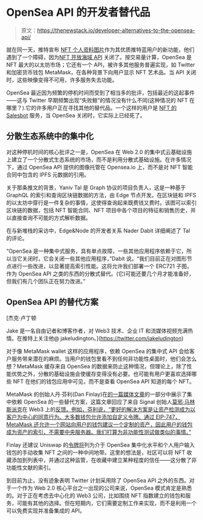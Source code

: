 # OpenSea API 的开发者替代品

> 原文：<https://thenewstack.io/developer-alternatives-to-the-opensea-api/>

就在同一天，推特宣布 [NFT 个人资料图片](https://help.twitter.com/en/using-twitter/twitter-blue-fragments-folder/nft)作为其优质推特蓝用户的新功能，他们遇到了一个障碍，因为[NFT 开放海域 API](https://docs.opensea.io/reference/api-overview) 关闭了。按交易量计算，OpenSea 是 NFT 最大的以太坊市场；它还有一个 API，被许多其他服务普遍实现，如 Twitter 和加密货币钱包 MetaMask，在各种背景下向用户显示 NFT 艺术品。当 API 关闭时，这些映像变得不可用，许多服务失去功能。

OpenSea 最近因为频繁的停机时间而受到了相当多的批评，包括最近的这起事件——这与 Twitter 早期频繁出现“失败鲸”的情况没有什么不同(这种情况的 NFT 在哪里？).它的许多用户正在寻找其他的替代品。一个这样的用户是 [NFT 的 Salesbot](https://www.salesbots.xyz/) 服务，当 OpenSea 关闭时，它实际上已经死了。

## 分散生态系统中的集中化

对这种停机时间的核心批评之一是，OpenSea 在 Web 2.0 的集中式云基础设施上建立了一个分散式生态系统的市场，而不是利用分散式基础设施。在许多情况下，通过 OpenSea API 提供的图像托管在 Opensea.io 上，而不是对 NFT 智能合同中包含的 IPFS 元数据的引用。

关于那条推文的背景，Yaniv Tal 是 Graph 协议的项目负责人，这是一种基于 GraphQL 的索引和查询区块链数据的方法，由 Edge 节点开发。在区块链和 IPFS 的以太坊中穿行是一件复杂的事情，这使得查询起来既费钱又费时。该图可以索引区块链的数据，包括 NFT 智能合同、NFT 项目中各个项目的特征和销售历史，并以直接查询不可能的方式解析数据。

在与新堆栈的采访中，Edge&Node 的开发者关系 Nader Dabit 详细阐述了 Tal 的评论。

“OpenSea 是一种集中式服务，具有单点故障，一些其他应用程序依赖于它，所以当它关闭时，它会关闭一些其他应用程序，”Dabit 说。“我们目前正在对图形节点进行一些改进，以显著提高索引性能。这将允许我们部署一个 ERC721 子图，作为 OpenSea API 之类的东西的分散式替代。(它)可能还要几个月才能准备好，但我们有几个团队正在努力改进。”

## OpenSea API 的替代方案

 [杰克·卢丁顿

Jake 是一名自由记者和博客作者，对 Web3 技术、企业 IT 和流媒体视频充满热情。在推特上关注他@ jakeludington。](https://twitter.com/jakeludington) 

对于像 MetaMask wallet 这样的应用程序，依赖 OpenSea 的集中式 API 会给客户服务带来潜在的麻烦。当用户的钱包里看不到任何非功能性桌面时，他们会怎么想？MetaMask 缓存来自 OpenSea 的数据来防止这种情况，但理论上，除了性能优势之外，分散的基础设施会使缓存变得没有必要。也可能有用户更喜欢选择哪些 NFT 在他们的钱包应用中可见，而不是查看 OpenSea API 知道的每个 NFT。

MetaMask 的创始人丹·芬利(Dan Finlay)在[的一篇媒体文章](https://medium.com/@danfinlay/what-moxie-missed-on-web3-wallets-8dc572e7f39b#:~:text=Viable%20Alternatives%20to-,the,-Centralized%20NFT%20Index)的一部分中展示了集中依赖 OpenSea 的一些替代方案，这篇文章回应了来自 Signal 创始人[莫邪·马林斯派克](https://twitter.com/moxie)在 Web3 上的[反馈。例如，芬利说，“更好的解决方案是让资产检测成为以客户为中心的同意行为。大多数钱包允许添加自定义令牌。通过 EIP-747，MetaMask 还允许一个网站向用户的钱包建议一个定制的资产，因此用户的钱包成为资产的索引，不需要中央服务器。我们打算为非功能性测试做类似的事情。”](https://moxie.org/2022/01/07/web3-first-impressions.html)

Finlay 还建议 Uniswap 的[令牌将](https://uniswap.org/blog/token-lists)列为介于 OpenSea 集中化水平和个人用户输入钱包的手动收集 NFT 之间的一种中间地带。这里的想法是，社区可以将 NFT 收藏添加到列表中，并通过这种监管，在收藏中建立某种程度的信任——这分散了非功能性文献的索引。

到目前为止，没有迹象表明 Twitter 计划采用除了 OpenSea API 之外的东西。对于一个作为 Web 2.0 核心平台之一出现的公司来说，OpenSea 模式肯定是熟悉的。对于正在考虑去中心化的 Web3 公司，比如围绕 NFT 指数建立的钱包和服务，可能有其他的选择。但在短期内，它们需要定制工作来实现，而不是利用一个可以免费实现并准备集成的 API。

<svg xmlns:xlink="http://www.w3.org/1999/xlink" viewBox="0 0 68 31" version="1.1"><title>Group</title> <desc>Created with Sketch.</desc></svg>